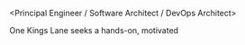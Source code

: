 <Principal Engineer / Software Architect / DevOps Architect>

One Kings Lane seeks a hands-on, motivated <title>, who'll be responsible for all aspects of One Kings Lane storefront and  in a fast paced, high growth, dynamic start-up environment. OKL is the online leader in <BLAH>, and our technology leverages industry-best tools and practices to enable our customers to indulge their dreams of <BLAH>...

You may not know every software language, tool, or design pattern but with a little help from Google and StackOverflow, you can learn a new things in a day and you're a subject matter expert in a week.  You reflexively write unit tests and can mentor a team of engineers in test driven development practices.  You design pragmatic, scalable architectures that are as simple as they should be (but no simpler!)  You use NoSQL and RDBMS technologies where and when they're appropriate, but you're not married to either.  You embrace DevOps philosophies and know that platform software in the 21st century is always evolving and never complete.  You champion security, scalability, and reliability throughout the software stack.  You are motivated by a commitment to writing understandable, maintainable, and reusable software.  You understand the application lifecycle and know that installation, configuration and deployment of application components is just as important as clean code.  You strive for quality and operational excellence.

# Required Attributes

* Drive technical strategy across multiple long term and short term projects
* Learn new techniques, languages, and tools quickly to drive organizational success.
* Transition well between providing high-level direction and diving
  into technical implementation
* Collaborate effectively through thoughtful and helpful interactions
* Provide technical leadership and mentorship to junior and senior engineers effectively
* Communicate effectively with both technical and non-technical audiences
* Execute role and responsibilities within Agile software development
  philosophy and associated practices (e.g. Scrum, Kanban)

# Required Skills

* Strong knowledge of <Software Design Patterns / Development Design
  Patterns>
* Proven ability to detect, analyze, and remedy software problems
* Produce thorough documentation; from highly technical procedures to how-to/tutorial documents
* Encourage and guide test driven development (TDD) practices
* Experience with high level dynamic languages like Ruby or Python
* Familiarity with one or more flavors of Linux
* Familiarity with a SQL-based RDBMS (MySQL, SQL Server, Oracle, Vertica)
* Familiarity with NoSQL and related technologies (Redis, MongoDB, Memcached, Elasticsearch)


# Desired Skills

* Ruby on Rails framework experience
* Familiarity with Apache HTTP Server or Nginx
* Experience with Amazon AWS
* Experience using centralized or distributed source control (e.g. Git, Mercurial)
* Experience using configuration management tools (Puppet, Chef, CFEngine, Salt)


## DevOps Role - Additional Desired Skills

* Data center management experience
* Experience with *NIX command line & power tools
* Experience with Bourne, Korn, or Bash script languages


# Required Experience

* Prior experience in a start-up/small company environment with high growth rate
* 4 year college degree or equivalent industry experience
* 5+ years of experience in a Senior Engineering or Architecture role
